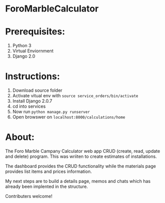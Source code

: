 # ForoMarbleCalculator

# Prerequisites:
1. Python 3
2. Virtual Enviornment
3. Django 2.0


# Instructions:
1. Download source folder
2. Activate vitual env with `source service_orders/bin/activate`
3. Install Django 2.0.7
4. cd into services
5. Now run `python manage.py runserver`
6. Open browswer on `localhost:8000/calculations/home`

# About:

   The Foro Marble Campany Calculator web app CRUD (create, read, update and delete) program. 
This was wriiten to create estimates of installations. 

   The dashboard provides the CRUD functionality while the materials page provides list items and prices
information.

   My next steps are to build a  details page, memos and chats which has already been implented in the structure.

Contributers welcome!

    


